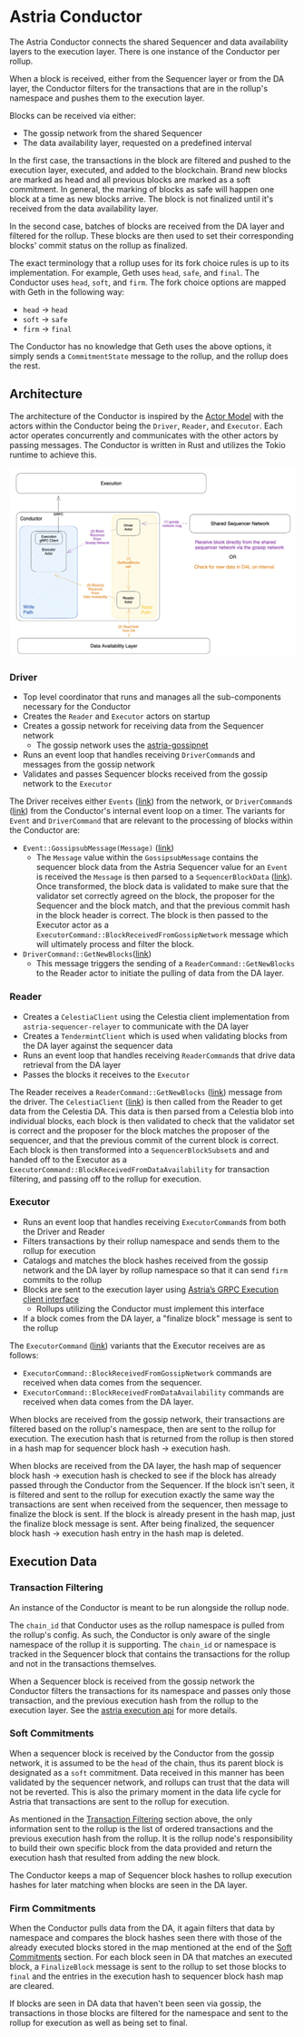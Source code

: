 # Astria Conductor

The Astria Conductor connects the shared Sequencer and data availability layers to the execution layer. There is one instance of the Conductor per rollup.

When a block is received, either from the Sequencer layer or from the DA layer, the Conductor filters for the transactions that are in the rollup's namespace and pushes them to the execution layer.

Blocks can be received via either:

- The gossip network from the shared Sequencer
- The data availability layer, requested on a predefined interval

In the first case, the transactions in the block are filtered and pushed to the execution layer, executed, and added to the blockchain. Brand new blocks are marked as head and all previous blocks are marked as a soft commitment. In general, the marking of blocks as safe will happen one block at a time as new blocks arrive. The block is not finalized until it's received from the data availability layer.

In the second case, batches of blocks are received from the DA layer and filtered for the rollup. These blocks are then used to set their corresponding blocks' commit status on the rollup as finalized.

The exact terminology that a rollup uses for its fork choice rules is up to its implementation. For example, Geth uses `head`, `safe`, and `final`. The Conductor uses `head`, `soft`, and `firm`. The fork choice options are mapped with Geth in the following way:

- `head` -> `head`
- `soft` -> `safe`
- `firm` -> `final`

The Conductor has no knowledge that Geth uses the above options, it simply sends a `CommitmentState` message to the rollup, and the rollup does the rest.

## Architecture

The architecture of the Conductor is inspired by the [Actor Model](https://en.wikipedia.org/wiki/Actor_model) with the actors within the Conductor being the `Driver`, `Reader`, and `Executor`. Each actor operates concurrently and communicates with the other actors by passing messages. The Conductor is written in Rust and utilizes the Tokio runtime to achieve this.

![Conductor Architecture](assets/conductor-architecture.png)

### Driver

- Top level coordinator that runs and manages all the sub-components necessary for the Conductor
- Creates the `Reader` and `Executor` actors on startup
- Creates a gossip network for receiving data from the Sequencer network
    - The gossip network uses the [astria-gossipnet](https://github.com/astriaorg/astria/tree/main/crates/astria-gossipnet)
- Runs an event loop that handles receiving `DriverCommand`s and messages from the gossip network
- Validates and passes Sequencer blocks received from the gossip network to the `Executor`

The Driver receives either `Events` ([link](https://github.com/astriaorg/astria/blob/6e71a76fa52c522ffdcabcd9d659e4de765d9d61/crates/astria-gossipnet/src/network_stream.rs#L39)) from the network, or `DriverCommand`s ([link](https://github.com/astriaorg/astria/blob/6e71a76fa52c522ffdcabcd9d659e4de765d9d61/crates/astria-conductor/src/driver.rs#L54)) from
the Conductor's internal event loop on a timer. The variants for `Event` and
`DriverCommand` that are relevant to the processing of blocks within the
Conductor are:
- `Event::GossipsubMessage(Message)` ([link](https://github.com/astriaorg/astria/blob/6e71a76fa52c522ffdcabcd9d659e4de765d9d61/crates/astria-gossipnet/src/network_stream.rs#L50))
  - The `Message` value within the `GossipsubMessage` contains the sequencer
    block data from the Astria Sequencer value for an `Event` is received the
    `Message` is then parsed to a `SequencerBlockData`
    ([link](https://github.com/astriaorg/astria/blob/6e71a76fa52c522ffdcabcd9d659e4de765d9d61/crates/astria-sequencer-types/src/sequencer_block_data.rs#L39)).
    Once transformed, the block data is validated to make sure that the
    validator set correctly agreed on the block, the proposer for the Sequencer
    and the block match, and that the previous commit hash in the block header
    is correct.
    The block is then passed to the Executor actor as a
    `ExecutorCommand::BlockReceivedFromGossipNetwork` message which will
    ultimately process and filter the block.
- `DriverCommand::GetNewBlocks`([link](https://github.com/astriaorg/astria/blob/3c4e47dbe1818e4228691d6bfd2b2143a06f1a6e/crates/astria-conductor/src/driver.rs#L54))
  - This message triggers the sending of a `ReaderCommand::GetNewBlocks` to the
    Reader actor to initiate the pulling of data from the DA layer.


### Reader

- Creates a `CelestiaClient` using the Celestia client implementation from `astria-sequencer-relayer` to communicate with the DA layer
- Creates a `TendermintClient` which is used when validating blocks from the DA
  layer against the sequencer data
- Runs an event loop that handles receiving `ReaderCommand`s that drive data retrieval from the DA layer
- Passes the blocks it receives to the `Executor`

The Reader receives a `ReaderCommand::GetNewBlocks`
([link](https://github.com/astriaorg/astria/blob/3c4e47dbe1818e4228691d6bfd2b2143a06f1a6e/crates/astria-conductor/src/driver.rs#L54))
message from the driver. The `CelestiaClient`
([link](https://github.com/astriaorg/astria/blob/3c4e47dbe1818e4228691d6bfd2b2143a06f1a6e/crates/astria-sequencer-relayer/src/data_availability.rs#L244))
is then called from the Reader to get data from the Celestia DA. This data is
then parsed from a Celestia blob into individual blocks, each block is then validated to check that the validator set is correct and the
proposer for the block matches the proposer of the sequencer, and that the previous commit of the current block is correct.
Each block is then transformed into a `SequencerBlockSubset`s and and handed off to the Executor as a
`ExecutorCommand::BlockReceivedFromDataAvailability` for transaction filtering, and passing off to the rollup for execution.

### Executor

- Runs an event loop that handles receiving `ExecutorCommand`s from both the
  Driver and Reader
- Filters transactions by their rollup namespace and sends them to the rollup for execution
- Catalogs and matches the block hashes received from the gossip network and the DA layer by rollup namespace so that it can send `firm` commits to the rollup
- Blocks are sent to the execution layer using [Astria’s GRPC Execution client interface](https://buf.build/astria/astria/docs/main:astria.execution.v1alpha1)
    - Rollups utilizing the Conductor must implement this interface
- If a block comes from the DA layer, a "finalize block" message is sent to the rollup

The `ExecutorCommand` ([link](https://github.com/astriaorg/astria/blob/eeffd2dc24ec14cbc7a3b3197ec2a3c099a78605/crates/astria-conductor/src/executor.rs#L81)) variants that the Executor receives are as follows:
- `ExecutorCommand::BlockReceivedFromGossipNetwork` commands are received when data comes from the sequencer.
- `ExecutorCommand::BlockReceivedFromDataAvailability` commands are received
  when data comes from the DA layer.

When blocks are received from the gossip network, their transactions are
filtered based on the rollup's namespace, then are sent to the rollup for
execution. The execution hash that is returned from the rollup is then stored in
a hash map for sequencer block hash -> execution hash.

When blocks are received from the DA layer, the hash map of sequencer block hash
-> execution hash is checked to see if the block has already passed through the
Conductor from the Sequencer. If the block isn't seen, it is filtered and sent
to the rollup for execution exactly the same way the transactions are sent when
received from the sequencer, then message to finalize the block is sent.
If the block is already present in the hash map, just the finalize block message
is sent. After being finalized, the sequencer block hash -> execution hash entry
in the hash map is deleted.

## Execution Data

### Transaction Filtering

An instance of the Conductor is meant to be run alongside the rollup node.

The `chain_id` that Conductor uses as the rollup namespace is pulled from the rollup's config. As such, the Conductor is only aware of the single namespace of the rollup it is supporting. The `chain_id` or namespace is tracked in the Sequencer block that contains the transactions for the rollup and not in the transactions themselves.

When a Sequencer block is received from the gossip network the Conductor filters the transactions for its namespace and passes only those transaction, and the previous execution hash from the rollup to the execution layer. See the [astria execution api](https://github.com/astriaorg/astria/blob/main/specs/execution-api.md) for more details.

### Soft Commitments

When a sequencer block is received by the Conductor from the gossip network, it is assumed to be the `head` of the chain, thus its parent block is designated as a `soft` commitment. Data received in this manner has been validated by the sequencer network, and rollups can trust that the data will not be reverted. This is also the primary moment in the data life cycle for Astria that transactions are sent to the rollup for execution.

As mentioned in the [Transaction Filtering](#transaction-filtering) section above, the only information sent to the rollup is the list of ordered transactions and the previous execution hash from the rollup. It is the rollup node's responsibility to build their own specific block from the data provided and return the execution hash that resulted from adding the new block. 

The Conductor keeps a map of Sequencer block hashes to rollup execution hashes for later matching when blocks are seen in the DA layer.

### Firm Commitments

When the Conductor pulls data from the DA, it again filters that data by namespace and compares the block hashes seen there with those of the already executed blocks stored in the map mentioned at the end of the [Soft Commitments](#soft-commitments) section. For each block seen in DA that matches an executed block, a `FinalizeBlock` message is sent to the rollup to set those blocks to `final` and the entries in the execution hash to sequencer block hash map are cleared.

If blocks are seen in DA data that haven't been seen via gossip, the transactions in those blocks are filtered for the namespace and sent to the rollup for execution as well as being set to final.
